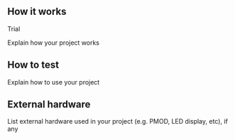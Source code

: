 <!---

This file is used to generate your project datasheet. Please fill in the information below and delete any unused
sections.

You can also include images in this folder and reference them in the markdown. Each image must be less than
512 kb in size, and the combined size of all images must be less than 1 MB.
-->

## How it works
Trial

Explain how your project works

## How to test

Explain how to use your project

## External hardware

List external hardware used in your project (e.g. PMOD, LED display, etc), if any
